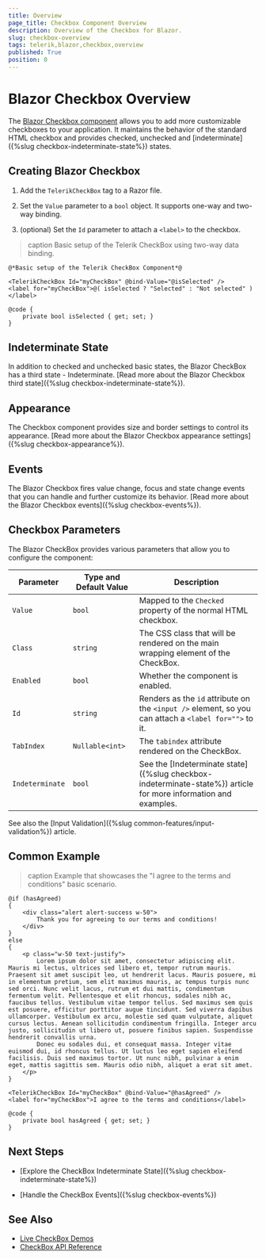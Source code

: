 ```yaml
---
title: Overview
page_title: Checkbox Component Overview
description: Overview of the Checkbox for Blazor.
slug: checkbox-overview
tags: telerik,blazor,checkbox,overview
published: True
position: 0
---
```


# Blazor Checkbox Overview

The <a href="https://www.telerik.com/blazor-ui/checkbox" target="_blank">Blazor Checkbox component</a> allows you to add more customizable checkboxes to your application. It maintains the behavior of the standard HTML checkbox and provides checked, unchecked and [indeterminate]({%slug checkbox-indeterminate-state%}) states.

## Creating Blazor Checkbox

1. Add the `TelerikCheckBox` tag to a Razor file.

2. Set the `Value` parameter to a `bool` object. It supports one-way and two-way binding.

3. (optional) Set the `Id` parameter to attach a `<label>` to the checkbox.

>caption Basic setup of the Telerik CheckBox using two-way data binding.

````CSHTML
@*Basic setup of the Telerik CheckBox Component*@

<TelerikCheckBox Id="myCheckBox" @bind-Value="@isSelected" />
<label for="myCheckBox">@( isSelected ? "Selected" : "Not selected" )</label>

@code {
    private bool isSelected { get; set; }
}
````

## Indeterminate State

In addition to checked and unchecked basic states, the Blazor CheckBox has a third state - Indeterminate. [Read more about the Blazor Checkbox third state]({%slug checkbox-indeterminate-state%}).

## Appearance

The Checkbox component provides size and border settings to control its appearance. [Read more about the Blazor Checkbox appearance settings]({%slug checkbox-appearance%}).

## Events

The Blazor Checkbox fires value change, focus and state change events that you can handle and further customize its behavior. [Read more about the Blazor Checkbox events]({%slug checkbox-events%}).

## Checkbox Parameters

The Blazor CheckBox provides various parameters that allow you to configure the component:

<style>
    article style + table {
        table-layout: auto;
        word-break: normal;
    }
</style>
| Parameter | Type and Default Value | Description |
| ----------- | ----------- | ----------- |
| `Value` | `bool` | Mapped to the `Checked` property of the normal HTML checkbox. |
| `Class` | `string` | The CSS class that will be rendered on the main wrapping element of the CheckBox. |
| `Enabled` | `bool` | Whether the component is enabled. |
| `Id` | `string` | Renders as the `id` attribute on the `<input />` element, so you can attach a `<label for="">` to it. |
| `TabIndex` | `Nullable<int>` | The `tabindex` attribute rendered on the CheckBox. |
| `Indeterminate` | `bool` | See the [Indeterminate state]({%slug checkbox-indeterminate-state%}) article for more information and examples. |

See also the [Input Validation]({%slug common-features/input-validation%}) article.

## Common Example

>caption Example that showcases the "I agree to the terms and conditions" basic scenario.

````CSHTML
@if (hasAgreed)
{
    <div class="alert alert-success w-50">
        Thank you for agreeing to our terms and conditions!
    </div>
}
else
{
    <p class="w-50 text-justify">
        Lorem ipsum dolor sit amet, consectetur adipiscing elit. Mauris mi lectus, ultrices sed libero et, tempor rutrum mauris. Praesent sit amet suscipit leo, ut hendrerit lacus. Mauris posuere, mi in elementum pretium, sem elit maximus mauris, ac tempus turpis nunc sed orci. Nunc velit lacus, rutrum et dui mattis, condimentum fermentum velit. Pellentesque et elit rhoncus, sodales nibh ac, faucibus tellus. Vestibulum vitae tempor tellus. Sed maximus sem quis est posuere, efficitur porttitor augue tincidunt. Sed viverra dapibus ullamcorper. Vestibulum ex arcu, molestie sed quam vulputate, aliquet cursus lectus. Aenean sollicitudin condimentum fringilla. Integer arcu justo, sollicitudin ut libero ut, posuere finibus sapien. Suspendisse hendrerit convallis urna.
        Donec eu sodales dui, et consequat massa. Integer vitae euismod dui, id rhoncus tellus. Ut luctus leo eget sapien eleifend facilisis. Duis sed maximus tortor. Ut nunc nibh, pulvinar a enim eget, mattis sagittis sem. Mauris odio nibh, aliquet a erat sit amet.
    </p>
}

<TelerikCheckBox Id="myCheckBox" @bind-Value="@hasAgreed" />
<label for="myCheckBox">I agree to the terms and conditions</label>

@code {
    private bool hasAgreed { get; set; }
}
````

## Next Steps

* [Explore the CheckBox Indeterminate State]({%slug checkbox-indeterminate-state%})

* [Handle the CheckBox Events]({%slug checkbox-events%})

## See Also

* [Live CheckBox Demos](https://demos.telerik.com/blazor-ui/checkbox/overview)
* [CheckBox API Reference](https://docs.telerik.com/blazor-ui/api/Telerik.Blazor.Components.TelerikCheckBox-1)
